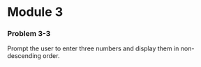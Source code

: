 # Module 3

### Problem 3-3

Prompt the user to enter three numbers and display them in
non-descending order.
